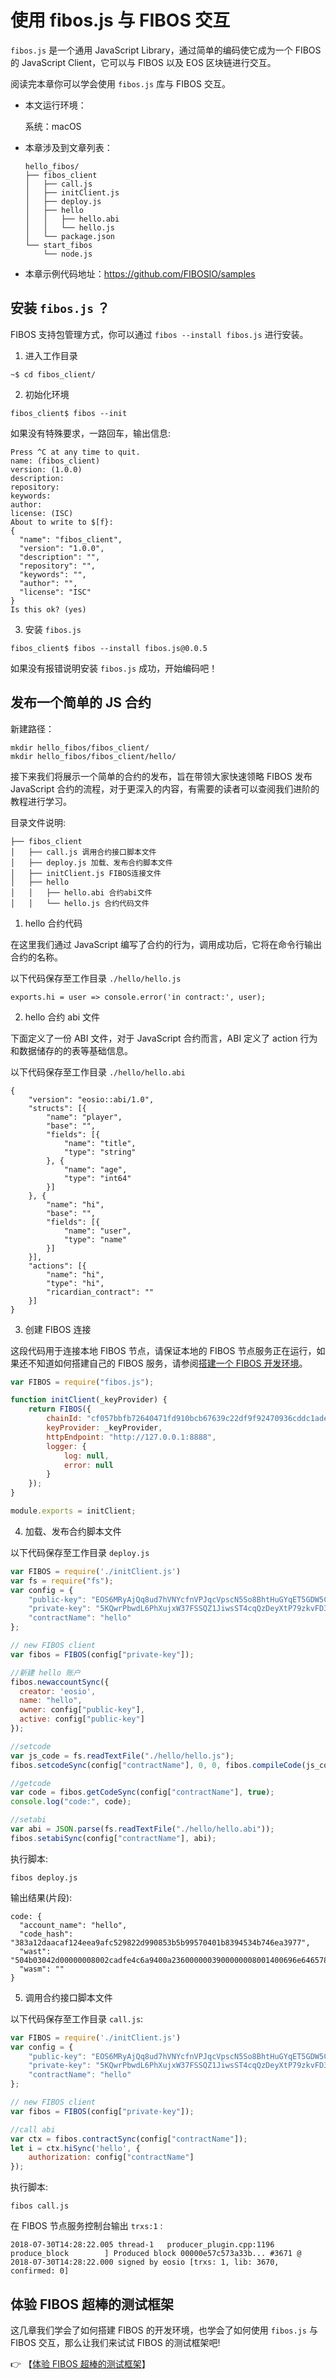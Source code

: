 # 使用 fibos.js 与 FIBOS 交互

`fibos.js` 是一个通用 JavaScript Library，通过简单的编码使它成为一个 FIBOS 的 JavaScript Client，它可以与 FIBOS 以及 EOS 区块链进行交互。

阅读完本章你可以学会使用 `fibos.js` 库与 FIBOS 交互。

- 本文运行环境：

  系统：macOS

- 本章涉及到文章列表：

  ```
  hello_fibos/
  ├── fibos_client
  │   ├── call.js
  │   ├── initClient.js
  │   ├── deploy.js
  │   ├── hello
  │   │   ├── hello.abi
  │   │   └── hello.js
  │   └── package.json
  └── start_fibos
      └── node.js
  ```

- 本章示例代码地址：https://github.com/FIBOSIO/samples

## 安装 `fibos.js` ？

FIBOS 支持包管理方式，你可以通过 `fibos --install fibos.js` 进行安装。

1. 进入工作目录

```
~$ cd fibos_client/
```
2. 初始化环境


```
fibos_client$ fibos --init
```

如果没有特殊要求，一路回车，输出信息:

```
Press ^C at any time to quit.
name: (fibos_client)
version: (1.0.0)
description:
repository:
keywords:
author:
license: (ISC)
About to write to $[f}:
{
  "name": "fibos_client",
  "version": "1.0.0",
  "description": "",
  "repository": "",
  "keywords": "",
  "author": "",
  "license": "ISC"
}
Is this ok? (yes)
```

3. 安装 `fibos.js`

```
fibos_client$ fibos --install fibos.js@0.0.5
```

如果没有报错说明安装 `fibos.js` 成功，开始编码吧！
## 发布一个简单的 JS 合约

新建路径：

```
mkdir hello_fibos/fibos_client/
mkdir hello_fibos/fibos_client/hello/
```

接下来我们将展示一个简单的合约的发布，旨在带领大家快速领略 FIBOS 发布 JavaScript 合约的流程，对于更深入的内容，有需要的读者可以查阅我们进阶的教程进行学习。

目录文件说明:

```
├── fibos_client
│   ├── call.js 调用合约接口脚本文件
│   ├── deploy.js 加载、发布合约脚本文件
│   ├── initClient.js FIBOS连接文件
│   ├── hello
│   │   ├── hello.abi 合约abi文件
│   │   └── hello.js 合约代码文件
```

1. hello 合约代码

在这里我们通过 JavaScript 编写了合约的行为，调用成功后，它将在命令行输出合约的名称。

以下代码保存至工作目录 `./hello/hello.js`

```
exports.hi = user => console.error('in contract:', user);
```

2. hello 合约 abi 文件

下面定义了一份 ABI 文件，对于 JavaScript 合约而言，ABI 定义了 action 行为和数据储存的的表等基础信息。

以下代码保存至工作目录 `./hello/hello.abi`

```
{
    "version": "eosio::abi/1.0",
    "structs": [{
        "name": "player",
        "base": "",
        "fields": [{
            "name": "title",
            "type": "string"
        }, {
            "name": "age",
            "type": "int64"
        }]
    }, {
        "name": "hi",
        "base": "",
        "fields": [{
            "name": "user",
            "type": "name"
        }]
    }],
    "actions": [{
        "name": "hi",
        "type": "hi",
        "ricardian_contract": ""
    }]
}
```

3. 创建 FIBOS 连接

这段代码用于连接本地 FIBOS 节点，请保证本地的 FIBOS 节点服务正在运行，如果还不知道如何搭建自己的 FIBOS 服务，请参阅[搭建一个 FIBOS 开发环境](./startfibos.md)。

```js
var FIBOS = require("fibos.js");

function initClient(_keyProvider) {
    return FIBOS({
		chainId: "cf057bbfb72640471fd910bcb67639c22df9f92470936cddc1ade0e2f2e7dc4f",
		keyProvider: _keyProvider, 
		httpEndpoint: "http://127.0.0.1:8888",
		logger: {
			log: null,
			error: null
		}
	});
}

module.exports = initClient;
```

4. 加载、发布合约脚本文件

以下代码保存至工作目录 `deploy.js`

```javascript
var FIBOS = require('./initClient.js')
var fs = require("fs");
var config = {
    "public-key": "EOS6MRyAjQq8ud7hVNYcfnVPJqcVpscN5So8BhtHuGYqET5GDW5CV",
    "private-key": "5KQwrPbwdL6PhXujxW37FSSQZ1JiwsST4cqQzDeyXtP79zkvFD3",
    "contractName": "hello"
};

// new FIBOS client
var fibos = FIBOS(config["private-key"]);

//新建 hello 账户
fibos.newaccountSync({
  creator: 'eosio',
  name: "hello",
  owner: config["public-key"],
  active: config["public-key"]
});

//setcode
var js_code = fs.readTextFile("./hello/hello.js");
fibos.setcodeSync(config["contractName"], 0, 0, fibos.compileCode(js_code));

//getcode
var code = fibos.getCodeSync(config["contractName"], true);
console.log("code:", code);

//setabi
var abi = JSON.parse(fs.readTextFile("./hello/hello.abi"));
fibos.setabiSync(config["contractName"], abi);
```

执行脚本:

```
fibos deploy.js
```

输出结果(片段):

```
code: {
  "account_name": "hello",
  "code_hash": "383a12daacaf124eea9afc529822d990853b5b99570401b8394534b746ea3977",
  "wast": "504b03042d00000008002cadfe4c6a9400a2360000003900000008001400696e6465782e6a7301001000000000000000000000000000000000004bad28c82f2a29d6cbc854b055282d4e2d52b0b55348cecf2bcecf49d54b2d2aca2fd250cfcc0389941425269758a9eb8055695a0300504b010200001400000008002cadfe4c6a9400a23600000039000000080000000000000001000000000000000000696e6465782e6a73504b0506000000000100010036000000700000000000",
  "wasm": ""
}
```

5. 调用合约接口脚本文件

以下代码保存至工作目录 `call.js`:

```js
var FIBOS = require('./initClient.js')
var config = {
    "public-key": "EOS6MRyAjQq8ud7hVNYcfnVPJqcVpscN5So8BhtHuGYqET5GDW5CV",
    "private-key": "5KQwrPbwdL6PhXujxW37FSSQZ1JiwsST4cqQzDeyXtP79zkvFD3",
    "contractName": "hello"
};

// new FIBOS client
var fibos = FIBOS(config["private-key"]);

//call abi
var ctx = fibos.contractSync(config["contractName"]);
let i = ctx.hiSync('hello', {
    authorization: config["contractName"]
});
```

执行脚本:

```
fibos call.js
```

在 FIBOS 节点服务控制台输出 `trxs:1` :

```
2018-07-30T14:28:22.005 thread-1   producer_plugin.cpp:1196      produce_block        ] Produced block 00000e57c573a33b... #3671 @ 2018-07-30T14:28:22.000 signed by eosio [trxs: 1, lib: 3670, confirmed: 0]
```

## 体验 FIBOS 超棒的测试框架

这几章我们学会了如何搭建 FIBOS 的开发环境，也学会了如何使用 `fibos.js` 与 FIBOS 交互，那么让我们来试试 FIBOS 的测试框架吧!

👉 【[体验 FIBOS 超棒的测试框架](test.md)】